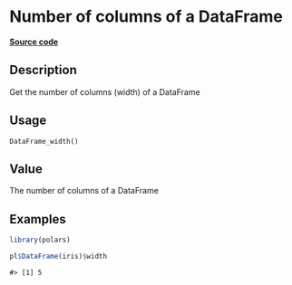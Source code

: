 
# Number of columns of a DataFrame

[**Source code**](https://github.com/pola-rs/r-polars/tree/main/R/dataframe__frame.R#L451)

## Description

Get the number of columns (width) of a DataFrame

## Usage

<pre><code class='language-R'>DataFrame_width()
</code></pre>

## Value

The number of columns of a DataFrame

## Examples

``` r
library(polars)

pl$DataFrame(iris)$width
```

    #> [1] 5
